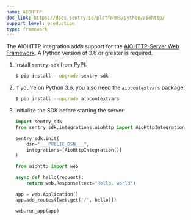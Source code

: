 ```yaml
---
name: AIOHTTP
doc_link: https://docs.sentry.io/platforms/python/aiohttp/
support_level: production
type: framework
---
```

The AIOHTTP integration adds support for the [AIOHTTP-Server Web
Framework](https://docs.aiohttp.org/en/stable/web.html). A Python version of
3.6 or greater is required.

1. Install `sentry-sdk` from PyPI:

    ```bash
    $ pip install --upgrade sentry-sdk
    ```

2.  If you're on Python 3.6, you also need the `aiocontextvars` package:

    ```bash
    $ pip install --upgrade aiocontextvars
    ```

3.  Initialize the SDK before starting the server:

    ```python
    import sentry_sdk
    from sentry_sdk.integrations.aiohttp import AioHttpIntegration

    sentry_sdk.init(
        dsn="___PUBLIC_DSN___",
        integrations=[AioHttpIntegration()]
    )

    from aiohttp import web

    async def hello(request):
        return web.Response(text="Hello, world")

    app = web.Application()
    app.add_routes([web.get('/', hello)])

    web.run_app(app)
    ```

<!-- TODO-ADD-VERIFICATION-EXAMPLE -->
